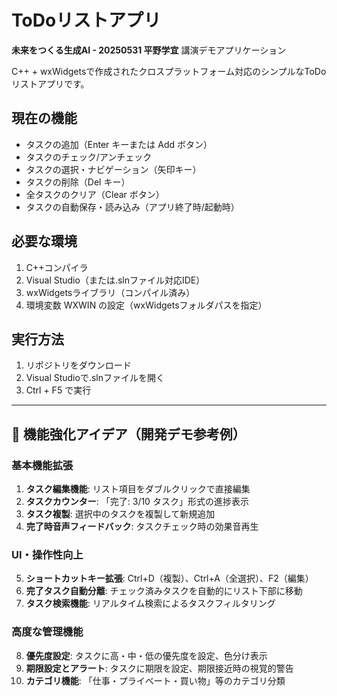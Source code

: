 # ToDoリストアプリ

**未来をつくる生成AI - 20250531 平野学宜** 講演デモアプリケーション

C++ + wxWidgetsで作成されたクロスプラットフォーム対応のシンプルなToDoリストアプリです。

## 現在の機能
- タスクの追加（Enter キーまたは Add ボタン）
- タスクのチェック/アンチェック
- タスクの選択・ナビゲーション（矢印キー）
- タスクの削除（Del キー）
- 全タスクのクリア（Clear ボタン）
- タスクの自動保存・読み込み（アプリ終了時/起動時）

## 必要な環境
1. C++コンパイラ
2. Visual Studio（または.slnファイル対応IDE）
3. wxWidgetsライブラリ（コンパイル済み）
4. 環境変数 WXWIN の設定（wxWidgetsフォルダパスを指定）

## 実行方法
1. リポジトリをダウンロード
2. Visual Studioで.slnファイルを開く
3. Ctrl + F5 で実行

---

## 🚀 機能強化アイデア（開発デモ参考例）

### 基本機能拡張
1. **タスク編集機能**: リスト項目をダブルクリックで直接編集
2. **タスクカウンター**: 「完了: 3/10 タスク」形式の進捗表示
3. **タスク複製**: 選択中のタスクを複製して新規追加
4. **完了時音声フィードバック**: タスクチェック時の効果音再生

### UI・操作性向上
5. **ショートカットキー拡張**: Ctrl+D（複製）、Ctrl+A（全選択）、F2（編集）
6. **完了タスク自動分離**: チェック済みタスクを自動的にリスト下部に移動
7. **タスク検索機能**: リアルタイム検索によるタスクフィルタリング

### 高度な管理機能
8. **優先度設定**: タスクに高・中・低の優先度を設定、色分け表示
9. **期限設定とアラート**: タスクに期限を設定、期限接近時の視覚的警告
10. **カテゴリ機能**: 「仕事・プライベート・買い物」等のカテゴリ分類
